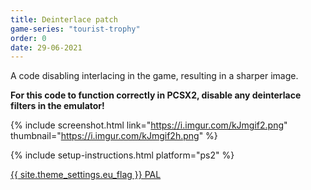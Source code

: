 ```yaml
---
title: Deinterlace patch
game-series: "tourist-trophy"
order: 0
date: 29-06-2021
---
```


A code disabling interlacing in the game, resulting in a sharper image.

**For this code to function correctly in PCSX2, disable any deinterlace filters in the emulator!**

{% include screenshot.html link="https://i.imgur.com/kJmgif2.png" thumbnail="https://i.imgur.com/kJmgif2h.png" %}

{% include setup-instructions.html platform="ps2" %}

<a href="https://github.com/CookiePLMonster/Console-Cheat-Codes/blob/master/PS2/Tourist%20Trophy/Deinterlace/CA9AA903_deinterlace.pnach" class="button" role="button" target="_blank">{{ site.theme_settings.eu_flag }} PAL</a>